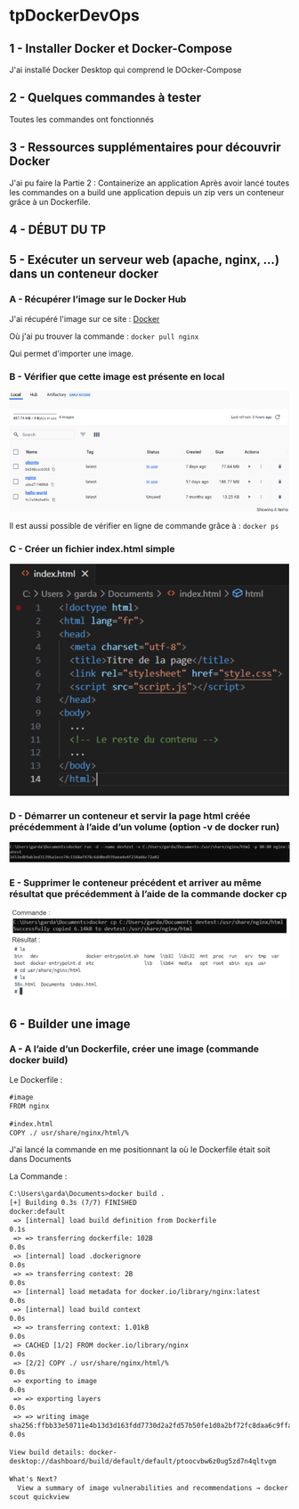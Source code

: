 # tpDockerDevOps

## 1 - Installer Docker et Docker-Compose
J'ai installé Docker Desktop qui comprend le DOcker-Compose
## 2 - Quelques commandes à tester
Toutes les commandes ont fonctionnés
## 3 - Ressources supplémentaires pour découvrir Docker
J'ai pu faire la Partie 2 : Containerize an application
Après avoir lancé toutes les commandes on a build une application depuis un zip vers un conteneur grâce à un Dockerfile.
## 4 - DÉBUT DU TP
## 5 - Exécuter un serveur web (apache, nginx, …) dans un conteneur docker
### A - Récupérer l’image sur le Docker Hub
J'ai récupéré l'image sur ce site : [Docker](https://hub.docker.com/_/nginx)

Où j'ai pu trouver la commande : `docker pull nginx`

Qui permet d'importer une image.

### B - Vérifier que cette image est présente en local
![graphique verification importation image](./img/localVerif.PNG)

Il est aussi possible de vérifier en ligne de commande grâce à : `docker ps`
### C - Créer un fichier index.html simple
![index html](./img/index.PNG)
### D - Démarrer un conteneur et servir la page html créée précédemment à l’aide d’un volume (option -v de docker run)
![cmd docker run -v](./img/dockerrunv.PNG)
### E - Supprimer le conteneur précédent et arriver au même résultat que précédemment à l’aide de la commande docker cp
![commande+result](./img/ec.PNG)

## 6 - Builder une image
### A - A l’aide d’un Dockerfile, créer une image (commande docker build)
Le Dockerfile :
```console
#image
FROM nginx

#index.html
COPY ./ usr/share/nginx/html/%
```
J'ai lancé la commande en me positionnant la où le Dockerfile était soit dans Documents

La Commande :
```console
C:\Users\garda\Documents>docker build .
[+] Building 0.3s (7/7) FINISHED                                                                         docker:default
 => [internal] load build definition from Dockerfile                                                               0.1s
 => => transferring dockerfile: 102B                                                                               0.0s
 => [internal] load .dockerignore                                                                                  0.0s
 => => transferring context: 2B                                                                                    0.0s
 => [internal] load metadata for docker.io/library/nginx:latest                                                    0.0s
 => [internal] load build context                                                                                  0.0s
 => => transferring context: 1.01kB                                                                                0.0s
 => CACHED [1/2] FROM docker.io/library/nginx                                                                      0.0s
 => [2/2] COPY ./ usr/share/nginx/html/%                                                                           0.0s
 => exporting to image                                                                                             0.0s
 => => exporting layers                                                                                            0.0s
 => => writing image sha256:ffbb33e50711e4b13d3d163fdd7730d2a2fd57b50fe1d0a2bf72fc8daa6c9ffa                       0.0s

View build details: docker-desktop://dashboard/build/default/default/ptoocvbw6z0ug5zd7n4qltvgm

What's Next?
  View a summary of image vulnerabilities and recommendations → docker scout quickview
```